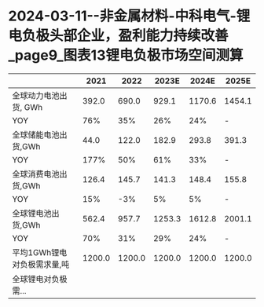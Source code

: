 # 2024-03-11--非金属材料-中科电气-锂电负极头部企业，盈利能力持续改善_page9_图表13锂电负极市场空间测算

| | 2021 | 2022 | 2023E | 2024E | 2025E |
|---|---|---|---|---|---|
|全球动力电池出货, GWh | 392.0 | 690.0 | 929.1 | 1170.6 | 1454.1 |
|YOY | 76% | 35% | 26% | 24% | - |
|全球储能电池出货,GWh | 44.0 | 122.0 | 182.9 | 293.8 | 391.3 |
|YOY | 177% | 50% | 61% | 33% | - |
|全球消费电池出货,GWh | 126.4 | 145.7 | 141.3 | 148.4 | 155.8 |
|YOY | 15% | -3% | 5% | 5% | - |
|全球锂电池出货,GWh | 562.4 | 957.7 | 1253.3 | 1612.8 | 2001.1 |
|YOY | 70% | 31% | 29% | 24% | - |
|平均1GWh锂电对负极需求量,吨 | 1200.0 | 1200.0 | 1200.0 | 1200.0 | 1200.0 |
|全球锂电对负极需...